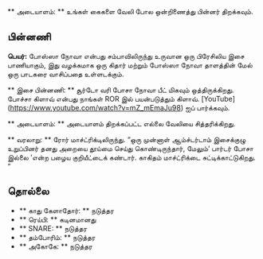 ** அடையாளம்: ** உங்கள் கைகளை வேலி போல ஒன்றிணைத்து பின்னர் திறக்கவும்.

## பின்னணி

**பெயர்:** போஸ்ஸா நோவா என்பது சம்பாவிலிருந்து உருவான ஒரு பிரேசிலிய இசை
பாணியாகும், இது வழக்கமாக ஒரு கிதார் மற்றும் போஸ்ஸா நோவா தாளத்தின் மேல் ஒரு
பாடகரை வாசிப்பதை உள்ளடக்கும்.

** இசை பின்னணி: ** சூர்டோ வரி போசா நோவா பீட் மிகவும் ஒத்திருக்கிறது. போச்சா
கிளாவ் என்பது நாங்கள் ROR இல் பயன்படுத்தும் கிளாவ். [YouTube]
(https://www.youtube.com/watch?v=mZ_mEmaJu98) ஐப் பார்க்கவும்.

** அடையாளம்: ** அடையாளம் திறக்கப்பட்ட எல்லை வேலியை சித்தரிக்கிறது.

** வரலாறு: ** ரோர் மாச்ட்ரிக்டிலிருந்து. “ஒரு முன்னாள் ஆம்ச்டர்டாம் இசைக்குழு
உறுப்பினர் தனது அறையை தூய்மை செய்து கொண்டிருந்தார், மேலும்‘ பார்டர் போசா இல்லை
’என்ற பழைய குறியீட்டைக் கண்டார். காகிதம் மாச்ட்ரிக்டை சுட்டிக்காட்டுகிறது. ”

## தொல்லை

* ** காது கேளாதோர்: ** நடுத்தர
* ** ரெய்பி: ** கடினமானது
* ** SNARE: ** நடுத்தர
* ** தம்போரிம்: ** நடுத்தர
* ** அகோகே: ** நடுத்தர
